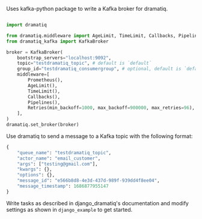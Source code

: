 Uses kafka-python package to write a Kafka broker for dramatiq.

```python

import dramatiq

from dramatiq.middleware import AgeLimit, TimeLimit, Callbacks, Pipelines, Prometheus, Retries
from dramatiq_kafka import KafkaBroker

broker = KafkaBroker(
    bootstrap_servers="localhost:9092",
    topic="testdramatiq_topic", # default is `default`
    group_id="testdramatiq_consumergroup", # optional, default is `default`
    middleware=[
        Prometheus(),
        AgeLimit(),
        TimeLimit(),
        Callbacks(),
        Pipelines(),
        Retries(min_backoff=1000, max_backoff=900000, max_retries=96),
    ],
)
dramatiq.set_broker(broker)
```

Use dramatiq to send a message to a Kafka topic with the following format:

```python
{
    "queue_name": "testdramatiq_topic",
    "actor_name": "email_customer",
    "args": ["testing@gmail.com"],
    "kwargs": {},
    "options": {},
    "message_id": "e566b8d8-4e3d-437d-989f-939dd4f8ee04",
    "message_timestamp": 1686877955147
}
```

Write tasks as described in django_dramatiq's documentation and modify settings as shown in `django_example` to get started.
